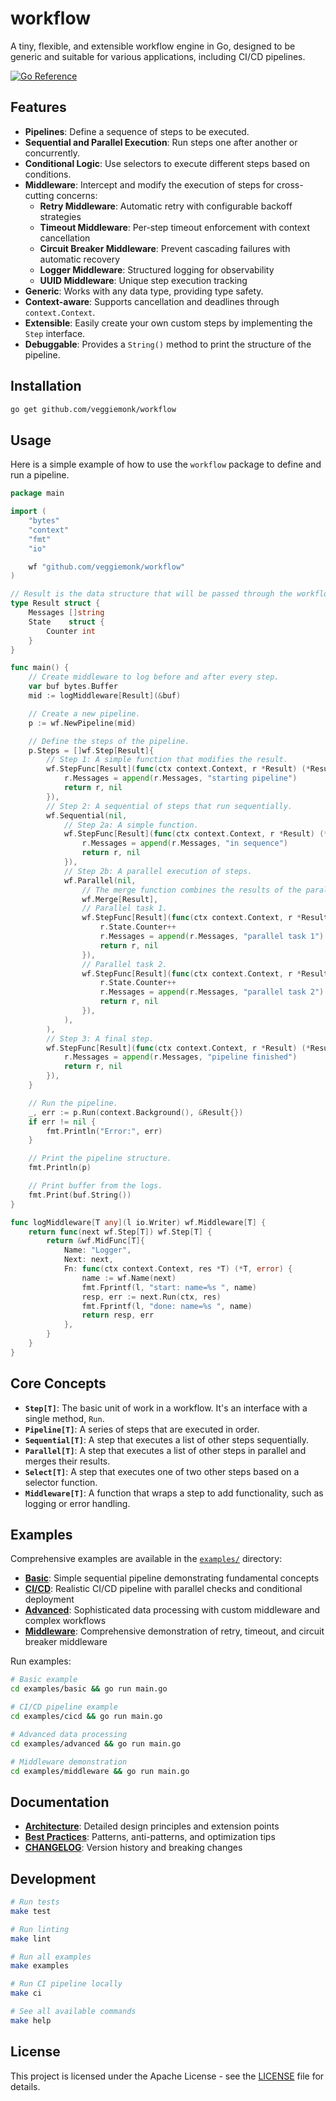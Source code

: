 # workflow

A tiny, flexible, and extensible workflow engine in Go, designed to be generic and suitable for various applications, including CI/CD pipelines.

[![Go Reference](https://pkg.go.dev/badge/github.com/veggiemonk/workflow.svg)](https://pkg.go.dev/github.com/veggiemonk/workflow)

## Features

- **Pipelines**: Define a sequence of steps to be executed.
- **Sequential and Parallel Execution**: Run steps one after another or concurrently.
- **Conditional Logic**: Use selectors to execute different steps based on conditions.
- **Middleware**: Intercept and modify the execution of steps for cross-cutting concerns:
  - **Retry Middleware**: Automatic retry with configurable backoff strategies
  - **Timeout Middleware**: Per-step timeout enforcement with context cancellation
  - **Circuit Breaker Middleware**: Prevent cascading failures with automatic recovery
  - **Logger Middleware**: Structured logging for observability
  - **UUID Middleware**: Unique step execution tracking
- **Generic**: Works with any data type, providing type safety.
- **Context-aware**: Supports cancellation and deadlines through `context.Context`.
- **Extensible**: Easily create your own custom steps by implementing the `Step` interface.
- **Debuggable**: Provides a `String()` method to print the structure of the pipeline.

## Installation

```bash
go get github.com/veggiemonk/workflow
```

## Usage

Here is a simple example of how to use the `workflow` package to define and run a pipeline.

```go
package main

import (
	"bytes"
	"context"
	"fmt"
	"io"

	wf "github.com/veggiemonk/workflow"
)

// Result is the data structure that will be passed through the workflow.
type Result struct {
	Messages []string
	State    struct {
		Counter int
	}
}

func main() {
	// Create middleware to log before and after every step.
	var buf bytes.Buffer
	mid := logMiddleware[Result](&buf)

	// Create a new pipeline.
	p := wf.NewPipeline(mid)

	// Define the steps of the pipeline.
	p.Steps = []wf.Step[Result]{
		// Step 1: A simple function that modifies the result.
		wf.StepFunc[Result](func(ctx context.Context, r *Result) (*Result, error) {
			r.Messages = append(r.Messages, "starting pipeline")
			return r, nil
		}),
		// Step 2: A sequential of steps that run sequentially.
		wf.Sequential(nil,
			// Step 2a: A simple function.
			wf.StepFunc[Result](func(ctx context.Context, r *Result) (*Result, error) {
				r.Messages = append(r.Messages, "in sequence")
				return r, nil
			}),
			// Step 2b: A parallel execution of steps.
			wf.Parallel(nil,
				// The merge function combines the results of the parallel steps.
				wf.Merge[Result],
				// Parallel task 1.
				wf.StepFunc[Result](func(ctx context.Context, r *Result) (*Result, error) {
					r.State.Counter++
					r.Messages = append(r.Messages, "parallel task 1")
					return r, nil
				}),
				// Parallel task 2.
				wf.StepFunc[Result](func(ctx context.Context, r *Result) (*Result, error) {
					r.State.Counter++
					r.Messages = append(r.Messages, "parallel task 2")
					return r, nil
				}),
			),
		),
		// Step 3: A final step.
		wf.StepFunc[Result](func(ctx context.Context, r *Result) (*Result, error) {
			r.Messages = append(r.Messages, "pipeline finished")
			return r, nil
		}),
	}

	// Run the pipeline.
	_, err := p.Run(context.Background(), &Result{})
	if err != nil {
		fmt.Println("Error:", err)
	}

	// Print the pipeline structure.
	fmt.Println(p)

	// Print buffer from the logs.
	fmt.Print(buf.String())
}

func logMiddleware[T any](l io.Writer) wf.Middleware[T] {
	return func(next wf.Step[T]) wf.Step[T] {
		return &wf.MidFunc[T]{
			Name: "Logger",
			Next: next,
			Fn: func(ctx context.Context, res *T) (*T, error) {
				name := wf.Name(next)
				fmt.Fprintf(l, "start: name=%s ", name)
				resp, err := next.Run(ctx, res)
				fmt.Fprintf(l, "done: name=%s ", name)
				return resp, err
			},
		}
	}
}
```

## Core Concepts

- **`Step[T]`**: The basic unit of work in a workflow. It's an interface with a single method, `Run`.
- **`Pipeline[T]`**: A series of steps that are executed in order.
- **`Sequential[T]`**: A step that executes a list of other steps sequentially.
- **`Parallel[T]`**: A step that executes a list of other steps in parallel and merges their results.
- **`Select[T]`**: A step that executes one of two other steps based on a selector function.
- **`Middleware[T]`**: A function that wraps a step to add functionality, such as logging or error handling.

## Examples

Comprehensive examples are available in the [`examples/`](./examples/) directory:

- **[Basic](./examples/basic/)**: Simple sequential pipeline demonstrating fundamental concepts
- **[CI/CD](./examples/cicd/)**: Realistic CI/CD pipeline with parallel checks and conditional deployment
- **[Advanced](./examples/advanced/)**: Sophisticated data processing with custom middleware and complex workflows
- **[Middleware](./examples/middleware/)**: Comprehensive demonstration of retry, timeout, and circuit breaker middleware

Run examples:
```bash
# Basic example
cd examples/basic && go run main.go

# CI/CD pipeline example
cd examples/cicd && go run main.go

# Advanced data processing
cd examples/advanced && go run main.go

# Middleware demonstration
cd examples/middleware && go run main.go
```

## Documentation

- **[Architecture](./docs/architecture.md)**: Detailed design principles and extension points
- **[Best Practices](./docs/best-practices.md)**: Patterns, anti-patterns, and optimization tips
- **[CHANGELOG](./CHANGELOG.md)**: Version history and breaking changes

## Development

```bash
# Run tests
make test

# Run linting
make lint

# Run all examples
make examples

# Run CI pipeline locally
make ci

# See all available commands
make help
```

## License

This project is licensed under the Apache License - see the [LICENSE](LICENSE) file for details.
